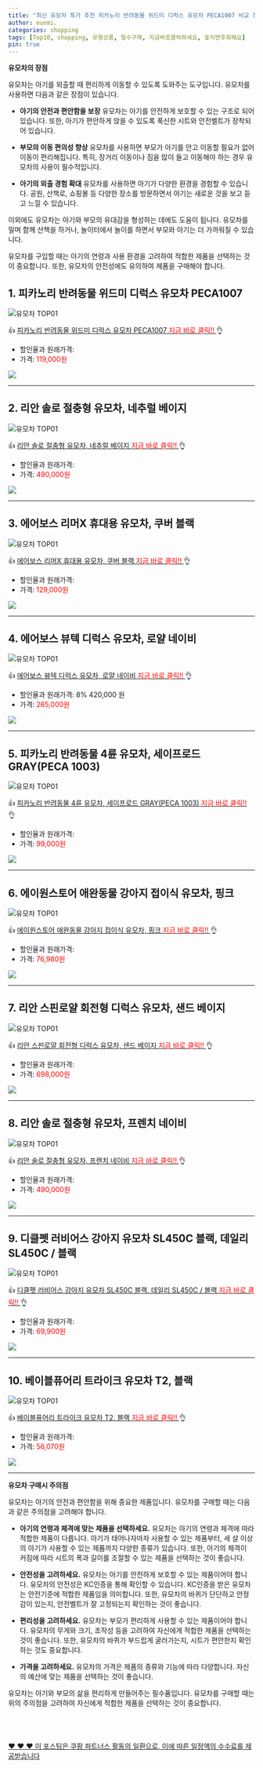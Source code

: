 ```yaml
---
title: "최신 유모차 특가 추천 피카노리 반려동물 위드미 디럭스 유모차 PECA1007 비교 장점"
author: eunmi.
categories: shopping
tags: [Top10, shopping, 유행상품, 필수구매, 지금바로클릭하세요, 놓치면후회해요]
pin: true
---
```

**유모차의 장점**

유모차는 아기를 외출할 때 편리하게 이동할 수 있도록 도와주는 도구입니다. 유모차를 사용하면 다음과 같은 장점이 있습니다.

* **아기의 안전과 편안함을 보장**
유모차는 아기를 안전하게 보호할 수 있는 구조로 되어 있습니다. 또한, 아기가 편안하게 앉을 수 있도록 푹신한 시트와 안전벨트가 장착되어 있습니다.

* **부모의 이동 편의성 향상**
유모차를 사용하면 부모가 아기를 안고 이동할 필요가 없어 이동이 편리해집니다. 특히, 장거리 이동이나 짐을 많이 들고 이동해야 하는 경우 유모차의 사용이 필수적입니다.

* **아기의 외출 경험 확대**
유모차를 사용하면 아기가 다양한 환경을 경험할 수 있습니다. 공원, 산책로, 쇼핑몰 등 다양한 장소를 방문하면서 아기는 새로운 것을 보고 듣고 느낄 수 있습니다.

이외에도 유모차는 아기와 부모의 유대감을 형성하는 데에도 도움이 됩니다. 유모차를 밀며 함께 산책을 하거나, 놀이터에서 놀이를 하면서 부모와 아기는 더 가까워질 수 있습니다.

유모차를 구입할 때는 아기의 연령과 사용 환경을 고려하여 적합한 제품을 선택하는 것이 중요합니다. 또한, 유모차의 안전성에도 유의하여 제품을 구매해야 합니다.

   

## 1. 피카노리 반려동물 위드미 디럭스 유모차 PECA1007

![유모차 TOP01](https://thumbnail6.coupangcdn.com/thumbnails/remote/230x230ex/image/product/image/vendoritem/2019/03/22/4122163925/1a4d9ded-01ef-4b72-b971-e16d9cb10f13.jpg)


👍 [피카노리 반려동물 위드미 디럭스 유모차 PECA1007 <font color=red> 지금 바로 클릭!! </font> ](https://link.coupang.com/re/AFFSDP?lptag=AF3617701&subid=GithubCoopas&pageKey=157445180&traceid=V0-153&itemId=452990602&vendorItemId=4122163925) 👌 


- 할인율과 원래가격: 
- 가격: <span style='color:red'>119,000원</span>

[![](/discount_price.png)](https://link.coupang.com/re/AFFSDP?lptag=AF3617701&subid=GithubCoopas&pageKey=157445180&traceid=V0-153&itemId=452990602&vendorItemId=4122163925)

---


   

## 2. 리안 솔로 절충형 유모차, 네추럴 베이지

![유모차 TOP01](https://thumbnail7.coupangcdn.com/thumbnails/remote/230x230ex/image/retail/images/2023/04/07/11/4/59737ad2-cfc1-4e97-8722-0ebc4da94280.jpg)


👍 [리안 솔로 절충형 유모차, 네추럴 베이지 <font color=red> 지금 바로 클릭!! </font> ](https://link.coupang.com/re/AFFSDP?lptag=AF3617701&subid=GithubCoopas&pageKey=7251151122&traceid=V0-153&itemId=18445841415&vendorItemId=85586779830) 👌 


- 할인율과 원래가격: 
- 가격: <span style='color:red'>490,000원</span>

[![](/discount_price.png)](https://link.coupang.com/re/AFFSDP?lptag=AF3617701&subid=GithubCoopas&pageKey=7251151122&traceid=V0-153&itemId=18445841415&vendorItemId=85586779830)

---


   

## 3. 에어보스 리머X 휴대용 유모차, 쿠버 블랙

![유모차 TOP01](https://thumbnail7.coupangcdn.com/thumbnails/remote/230x230ex/image/retail/images/1667906633234173-f3ba8bc5-1ef3-43f8-927e-14d7e362eb63.jpg)


👍 [에어보스 리머X 휴대용 유모차, 쿠버 블랙 <font color=red> 지금 바로 클릭!! </font> ](https://link.coupang.com/re/AFFSDP?lptag=AF3617701&subid=GithubCoopas&pageKey=5191734929&traceid=V0-153&itemId=7210135508&vendorItemId=74501677403) 👌 


- 할인율과 원래가격: 
- 가격: <span style='color:red'>129,000원</span>

[![](/discount_price.png)](https://link.coupang.com/re/AFFSDP?lptag=AF3617701&subid=GithubCoopas&pageKey=5191734929&traceid=V0-153&itemId=7210135508&vendorItemId=74501677403)

---


   

## 4. 에어보스 뷰텍 디럭스 유모차, 로얄 네이비

![유모차 TOP01](https://thumbnail8.coupangcdn.com/thumbnails/remote/230x230ex/image/retail/images/3663007127847411-5a604e67-984d-4f63-b7e3-60530a7810e7.jpg)


👍 [에어보스 뷰텍 디럭스 유모차, 로얄 네이비 <font color=red> 지금 바로 클릭!! </font> ](https://link.coupang.com/re/AFFSDP?lptag=AF3617701&subid=GithubCoopas&pageKey=1472784868&traceid=V0-153&itemId=2531555341&vendorItemId=70524322248) 👌 


- 할인율과 원래가격: 8%  420,000   원
- 가격: <span style='color:red'>265,000원</span>

[![](/discount_price.png)](https://link.coupang.com/re/AFFSDP?lptag=AF3617701&subid=GithubCoopas&pageKey=1472784868&traceid=V0-153&itemId=2531555341&vendorItemId=70524322248)

---


   

## 5. 피카노리 반려동물 4륜 유모차, 세이프로드 GRAY(PECA 1003)

![유모차 TOP01](https://thumbnail7.coupangcdn.com/thumbnails/remote/230x230ex/image/retail/images/6092603434198054-8ce228c2-55e8-4914-87b0-57d24e68e6b7.jpg)


👍 [피카노리 반려동물 4륜 유모차, 세이프로드 GRAY(PECA 1003) <font color=red> 지금 바로 클릭!! </font> ](https://link.coupang.com/re/AFFSDP?lptag=AF3617701&subid=GithubCoopas&pageKey=53093692&traceid=V0-153&itemId=217029797&vendorItemId=3541353701) 👌 


- 할인율과 원래가격: 
- 가격: <span style='color:red'>99,000원</span>

[![](/discount_price.png)](https://link.coupang.com/re/AFFSDP?lptag=AF3617701&subid=GithubCoopas&pageKey=53093692&traceid=V0-153&itemId=217029797&vendorItemId=3541353701)

---


   

## 6. 에이원스토어 애완동물 강아지 접이식 유모차, 핑크

![유모차 TOP01](https://thumbnail8.coupangcdn.com/thumbnails/remote/230x230ex/image/vendor_inventory/3dbc/4612fbf48ce6a4794485f15cf7549b87ac20171d2a5735e119d89ea5041c.jpg)


👍 [에이원스토어 애완동물 강아지 접이식 유모차, 핑크 <font color=red> 지금 바로 클릭!! </font> ](https://link.coupang.com/re/AFFSDP?lptag=AF3617701&subid=GithubCoopas&pageKey=7156598059&traceid=V0-153&itemId=18002826430&vendorItemId=85166926920) 👌 


- 할인율과 원래가격: 
- 가격: <span style='color:red'>76,980원</span>

[![](/discount_price.png)](https://link.coupang.com/re/AFFSDP?lptag=AF3617701&subid=GithubCoopas&pageKey=7156598059&traceid=V0-153&itemId=18002826430&vendorItemId=85166926920)

---


   

## 7. 리안 스핀로얄 회전형 디럭스 유모차, 샌드 베이지

![유모차 TOP01](https://thumbnail8.coupangcdn.com/thumbnails/remote/230x230ex/image/retail/images/2023/04/24/9/1/6cec48e4-1594-49e5-94e9-999042f6f616.jpg)


👍 [리안 스핀로얄 회전형 디럭스 유모차, 샌드 베이지 <font color=red> 지금 바로 클릭!! </font> ](https://link.coupang.com/re/AFFSDP?lptag=AF3617701&subid=GithubCoopas&pageKey=7289608953&traceid=V0-153&itemId=18628371222&vendorItemId=85763727432) 👌 


- 할인율과 원래가격: 
- 가격: <span style='color:red'>698,000원</span>

[![](/discount_price.png)](https://link.coupang.com/re/AFFSDP?lptag=AF3617701&subid=GithubCoopas&pageKey=7289608953&traceid=V0-153&itemId=18628371222&vendorItemId=85763727432)

---


   

## 8. 리안 솔로 절충형 유모차, 프렌치 네이비

![유모차 TOP01](https://thumbnail10.coupangcdn.com/thumbnails/remote/230x230ex/image/retail/images/2023/04/07/11/4/8838af08-004f-4af8-bbd2-9badd8d2e22a.jpg)


👍 [리안 솔로 절충형 유모차, 프렌치 네이비 <font color=red> 지금 바로 클릭!! </font> ](https://link.coupang.com/re/AFFSDP?lptag=AF3617701&subid=GithubCoopas&pageKey=7251151122&traceid=V0-153&itemId=18445841420&vendorItemId=85586779848) 👌 


- 할인율과 원래가격: 
- 가격: <span style='color:red'>490,000원</span>

[![](/discount_price.png)](https://link.coupang.com/re/AFFSDP?lptag=AF3617701&subid=GithubCoopas&pageKey=7251151122&traceid=V0-153&itemId=18445841420&vendorItemId=85586779848)

---


   

## 9. 디클펫 러비어스 강아지 유모차 SL450C 블랙, 데일리 SL450C / 블랙

![유모차 TOP01](https://thumbnail6.coupangcdn.com/thumbnails/remote/230x230ex/image/vendor_inventory/6ba4/f1e0fb68e3149526b84419cd9f39ef36d74473f3770717cf933bca3f4f26.jpg)


👍 [디클펫 러비어스 강아지 유모차 SL450C 블랙, 데일리 SL450C / 블랙 <font color=red> 지금 바로 클릭!! </font> ](https://link.coupang.com/re/AFFSDP?lptag=AF3617701&subid=GithubCoopas&pageKey=7140941009&traceid=V0-153&itemId=17928108211&vendorItemId=85090459038) 👌 


- 할인율과 원래가격: 
- 가격: <span style='color:red'>69,900원</span>

[![](/discount_price.png)](https://link.coupang.com/re/AFFSDP?lptag=AF3617701&subid=GithubCoopas&pageKey=7140941009&traceid=V0-153&itemId=17928108211&vendorItemId=85090459038)

---


   

## 10. 베이블퓨어리 트라이크 유모차 T2, 블랙

![유모차 TOP01](https://thumbnail7.coupangcdn.com/thumbnails/remote/230x230ex/image/retail/images/2979387512861636-cebe857d-3fdb-4798-8aab-d65c384dda0c.jpg)


👍 [베이블퓨어리 트라이크 유모차 T2, 블랙 <font color=red> 지금 바로 클릭!! </font> ](https://link.coupang.com/re/AFFSDP?lptag=AF3617701&subid=GithubCoopas&pageKey=2045552663&traceid=V0-153&itemId=3477601465&vendorItemId=71463917079) 👌 


- 할인율과 원래가격: 
- 가격: <span style='color:red'>56,070원</span>

[![](/discount_price.png)](https://link.coupang.com/re/AFFSDP?lptag=AF3617701&subid=GithubCoopas&pageKey=2045552663&traceid=V0-153&itemId=3477601465&vendorItemId=71463917079)

---
**유모차 구매시 주의점**

유모차는 아기의 안전과 편안함을 위해 중요한 제품입니다. 유모차를 구매할 때는 다음과 같은 주의점을 고려해야 합니다.

* **아기의 연령과 체격에 맞는 제품을 선택하세요.** 유모차는 아기의 연령과 체격에 따라 적합한 제품이 다릅니다. 아기가 태어나자마자 사용할 수 있는 제품부터, 세 살 이상의 아기가 사용할 수 있는 제품까지 다양한 종류가 있습니다. 또한, 아기의 체격이 커짐에 따라 시트의 폭과 길이를 조절할 수 있는 제품을 선택하는 것이 좋습니다.

* **안전성을 고려하세요.** 유모차는 아기를 안전하게 보호할 수 있는 제품이어야 합니다. 유모차의 안전성은 KC인증을 통해 확인할 수 있습니다. KC인증을 받은 유모차는 안전기준에 적합한 제품임을 의미합니다. 또한, 유모차의 바퀴가 단단하고 안정감이 있는지, 안전벨트가 잘 고정되는지 확인하는 것이 좋습니다.

* **편리성을 고려하세요.** 유모차는 부모가 편리하게 사용할 수 있는 제품이어야 합니다. 유모차의 무게와 크기, 조작성 등을 고려하여 자신에게 적합한 제품을 선택하는 것이 좋습니다. 또한, 유모차의 바퀴가 부드럽게 굴러가는지, 시트가 편안한지 확인하는 것도 중요합니다.

* **가격을 고려하세요.** 유모차의 가격은 제품의 종류와 기능에 따라 다양합니다. 자신의 예산에 맞는 제품을 선택하는 것이 좋습니다.

유모차는 아기와 부모의 삶을 편리하게 만들어주는 필수품입니다. 유모차를 구매할 때는 위의 주의점을 고려하여 자신에게 적합한 제품을 선택하는 것이 중요합니다.<br><br><br><br><br> [ ❤ ❤ ❤ 이 포스팅은 쿠팡 파트너스 활동의 일환으로, 이에 따른 일정액의 수수료를 제공받습니다](https://link.coupang.com/a/bcEFyh)
